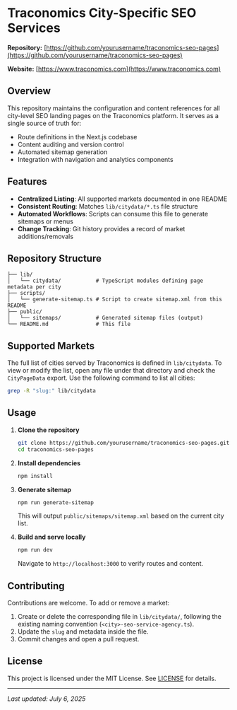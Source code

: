 # Traconomics City-Specific SEO Services

**Repository:** [https://github.com/yourusername/traconomics-seo-pages](https://github.com/yourusername/traconomics-seo-pages)

**Website:** [https://www.traconomics.com](https://www.traconomics.com)

## Overview

This repository maintains the configuration and content references for all city-level SEO landing pages on the Traconomics platform. It serves as a single source of truth for:

* Route definitions in the Next.js codebase
* Content auditing and version control
* Automated sitemap generation
* Integration with navigation and analytics components

## Features

* **Centralized Listing**: All supported markets documented in one README
* **Consistent Routing**: Matches `lib/citydata/*.ts` file structure
* **Automated Workflows**: Scripts can consume this file to generate sitemaps or menus
* **Change Tracking**: Git history provides a record of market additions/removals

## Repository Structure

```
├── lib/
│   └── citydata/           # TypeScript modules defining page metadata per city
├── scripts/
│   └── generate-sitemap.ts # Script to create sitemap.xml from this README
├── public/
│   └── sitemaps/           # Generated sitemap files (output)
└── README.md               # This file
```

## Supported Markets

The full list of cities served by Traconomics is defined in `lib/citydata`. To view or modify the list, open any file under that directory and check the `CityPageData` export. Use the following command to list all cities:

```bash
grep -R "slug:" lib/citydata
```

## Usage

1. **Clone the repository**

   ```bash
   git clone https://github.com/yourusername/traconomics-seo-pages.git
   cd traconomics-seo-pages
   ```

2. **Install dependencies**

   ```bash
   npm install
   ```

3. **Generate sitemap**

   ```bash
   npm run generate-sitemap
   ```

   This will output `public/sitemaps/sitemap.xml` based on the current city list.

4. **Build and serve locally**

   ```bash
   npm run dev
   ```

   Navigate to `http://localhost:3000` to verify routes and content.

## Contributing

Contributions are welcome. To add or remove a market:

1. Create or delete the corresponding file in `lib/citydata/`, following the existing naming convention (`<city>-seo-service-agency.ts`).
2. Update the `slug` and metadata inside the file.
3. Commit changes and open a pull request.

## License

This project is licensed under the MIT License. See [LICENSE](LICENSE) for details.

---

*Last updated: July 6, 2025*
